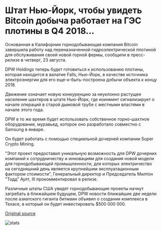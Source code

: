 # Штат Нью-Йорк, чтобы увидеть Bitcoin добыча работает на ГЭС плотины в Q4 2018...

Основанная в Калифорнии горнодобывающая компания Bitcoin завершила работу над переназначенной гидроэлектрической плотиной для обслуживания своей новой горной фермы, сообщили в пресс-релизе в четверг, 23 августа.

DPW Holdings теперь будет готовиться к использованию плотины, которая находится в валатие Falls, Нью-Йорк, в качестве источника электроэнергии для его еще-к-быть-построена добычи объекта к концу 2018.

Движение означает новую конкуренцию за неуклонно растущее население шахтеров в штате Нью-Йорк, где коинминт сигнализирует о начале операций в старой дымовой трубе с местными властями в начале этого года.

DPW в то же время будет использовать собственное горно-шахтное оборудование, муравьед, которое оно разработало совместно с Samsung в январе.

Он будет работать с помощью специальной дочерней компании Super Crypto Mining.

"Этот проект предоставил уникальную возможность для DPW дочерних компаний к сотрудничеству и инновациям для создания новой модели для горнодобывающей промышленности, для которых электричество на сегодняшний день является крупнейшим эксплуатационным фактором стоимости", Генеральный директор и Председатель Милтон "Тодд" Аулт, III прокомментировал в релизе.

Различные штаты США увидят горнодобывающие проекты начнут загребать в ближайшем будущем, DPW новости ближайшие две недели после азиатского гиганта битмаин объявил о создании комплекса в Техасе, в который он будет инвестировать $500 000 000.

[Original source](https://cointelegraph.com/news/new-york-state-to-see-bitcoin-mining-operation-powered-by-hydroelectric-dam-in-q4-2018)

![stats](https://c.statcounter.com/11760860/0/a89fa40b/1/ "stats")